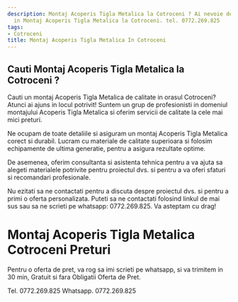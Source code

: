 ```yaml
---
description: Montaj Acoperis Tigla Metalica la Cotroceni ? Ai nevoie de un profesionist
  in Montaj Acoperis Tigla Metalica la Cotroceni. tel. 0772.269.825
tags:
- Cotroceni
title: Montaj Acoperis Tigla Metalica In Cotroceni
---
```



## Cauti Montaj Acoperis Tigla Metalica la Cotroceni ?

Cauti un montaj Acoperis Tigla Metalica de calitate in orasul Cotroceni? Atunci ai ajuns in locul potrivit! Suntem un grup de profesionisti in domeniul montajului Acoperis Tigla Metalica si oferim servicii de calitate la cele mai mici preturi. 

Ne ocupam de toate detaliile si asiguram un montaj Acoperis Tigla Metalica corect si durabil. Lucram cu materiale de calitate superioara si folosim echipamente de ultima generatie, pentru a asigura rezultate optime.

De asemenea, oferim consultanta si asistenta tehnica pentru a va ajuta sa alegeti materialele potrivite pentru proiectul dvs. si pentru a va oferi sfaturi si recomandari profesionale.

Nu ezitati sa ne contactati pentru a discuta despre proiectul dvs. si pentru a primi o oferta personalizata. Puteti sa ne contactati folosind linkul de mai sus sau sa ne scrieti pe whatsapp: 0772.269.825. Va asteptam cu drag!

# Montaj Acoperis Tigla Metalica Cotroceni Preturi
Pentru o oferta de pret, va rog sa imi scrieti pe whatsapp, si va trimitem in 30 min, Gratuit si fara Obligatii Oferta de Pret.

Tel. 0772.269.825
Whatsapp. 0772.269.825